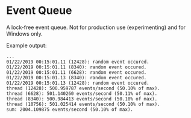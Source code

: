 Event Queue
===========

A lock-free event queue. Not for production use (experimenting) and for Windows only.

Example output:
```
...
01/22/2019 00:15:01.11 (12428): random event occured.
01/22/2019 00:15:01.11 (8340): random event occured.
01/22/2019 00:15:01.11 (6628): random event occured.
01/22/2019 00:15:01.13 (8340): random event occured.
01/22/2019 00:15:01.13 (12428): random event occured.
thread (12428): 500.959787 events/second (50.10% of max).
thread (6628): 501.140260 events/second (50.11% of max).
thread (8340): 500.984413 events/second (50.10% of max).
thread (10756): 501.025414 events/second (50.10% of max).
sum: 2004.109875 events/second (50.10% of max).
```
